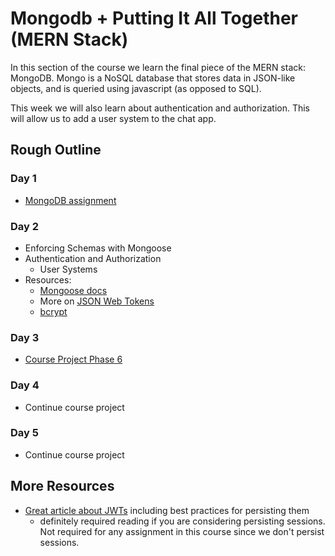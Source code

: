 # Mongodb + Putting It All Together (MERN Stack)

In this section of the course we learn the final piece of the MERN stack: MongoDB. Mongo is a NoSQL database that stores data in JSON-like objects, and is queried using javascript (as opposed to SQL).

This week we will also learn about authentication and authorization. This will allow us to add a user system to the chat app.

## Rough Outline

### Day 1

* [MongoDB assignment](./mongodb.md)

### Day 2

* Enforcing Schemas with Mongoose
* Authentication and Authorization
  * User Systems 
* Resources:
  * [Mongoose docs](https://mongoosejs.com/docs/index.html)
  * More on [JSON Web Tokens](https://jwt.io/introduction/)
  * [bcrypt](https://github.com/kelektiv/node.bcrypt.js#readme)

### Day 3

* [Course Project Phase 6](./chatroom6.md)

### Day 4

* Continue course project

### Day 5

* Continue course project

## More Resources

* [Great article about JWTs](https://hasura.io/blog/best-practices-of-using-jwt-with-graphql/#persistance) including best practices for persisting them
  * definitely required reading if you are considering persisting sessions. Not required for any assignment in this course since we don't persist sessions.
